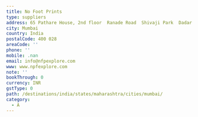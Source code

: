 ```yaml
---
title: No Foot Prints
type: suppliers
address: 65 Pathare House, 2nd floor  Ranade Road  Shivaji Park  Dadar (W)
city: Mumbai
country: India
postalCode: 400 028
areaCode: ''
phone: ''
mobile: .nan
email: info@nfpexplore.com
www: www.npfexplore.com
note: ''
bookThrough: 0
currency: INR
gstType: 0
path: /destinations/india/states/maharashtra/cities/mumbai/
category:
  - A
---
```


